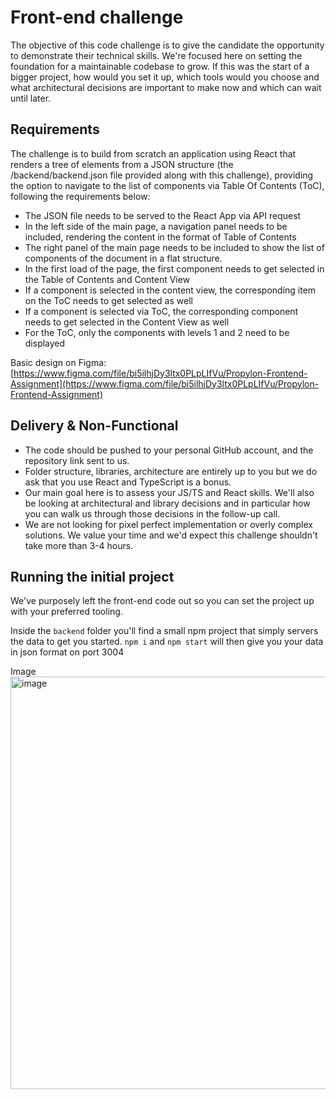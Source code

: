 # Front-end challenge

The objective of this code challenge is to give the candidate the opportunity to demonstrate their technical skills. We're focused here on setting the foundation for a maintainable codebase to grow. If this was the start of a bigger project, how would you set it up, which tools would you choose and what architectural decisions are important to make now and which can wait until later.

## Requirements
The challenge is to build from scratch an application using React that renders a tree of elements from a JSON structure (the /backend/backend.json file provided along with this challenge), providing the option to navigate to the list of components via Table Of Contents (ToC), following the requirements below:  

- The JSON file needs to be served to the React App via API request
- In the left side of the main page, a navigation panel needs to be included, rendering the content in the format of Table of Contents
- The right panel of the main page needs to be included to show the list of components of the document in a flat structure.
- In the first load of the page, the first component needs to get selected in the Table of Contents and Content View
- If a component is selected in the content view, the corresponding item on the ToC needs to get selected as well
- If a component is selected via ToC, the corresponding component needs to get selected in the Content View as well
- For the ToC, only the components with levels 1 and 2 need to be displayed

Basic design on Figma: [https://www.figma.com/file/bi5ilhjDy3ltx0PLpLIfVu/Propylon-Frontend-Assignment](https://www.figma.com/file/bi5ilhjDy3ltx0PLpLIfVu/Propylon-Frontend-Assignment)

## Delivery  & Non-Functional

- The code should be pushed to your personal GitHub account, and the repository link sent to us.
- Folder structure, libraries, architecture are entirely up to you but we do ask that you use React and TypeScript is a bonus.
- Our main goal here is to assess your JS/TS and React skills. We'll also be looking at architectural and library decisions and in particular how you can walk us through those decisions in the follow-up call.
- We are not looking for pixel perfect implementation or overly complex solutions. We value your time and we'd expect this challenge shouldn't take more than 3-4 hours.

## Running the initial project

We've purposely left the front-end code out so you can set the project up with your preferred tooling.

Inside the `backend` folder you'll find a small npm project that simply servers the data to get you started. `npm i` and `npm start` will then give you your data in json format on port 3004


Image
<img width="660" alt="image" src="https://github.com/abhikumar18/Propylon_Assignment/assets/16397860/ff3f6008-48e9-4bfa-802c-e4b16104410b">

